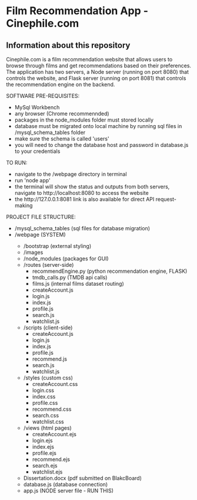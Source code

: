 # Film Recommendation App - Cinephile.com

## Information about this repository

Cinephile.com is a film recommendation website that allows users to browse through films and get recommendations based on their preferences.
<br>
The application has two servers, a Node server (running on port 8080) that controls the website, and Flask server (running on port 8081) that controls the recommendation engine on the backend.
<br>

SOFTWARE PRE-REQUISITES:
<ul>
<li>MySql Workbench</li>
<li>any browser (Chrome recommennded)</li>
<li>packages in the node_modules folder must stored locally</li>
<li>database must be migrated onto local machine by running sql files in /mysql_schema_tables folder</li>
    <li>make sure the schema is called 'users'</li>
    <li>you will need to change the database host and password in database.js to your credentials</li>
</ul>

TO RUN:
<ul>
<li>navigate to the /webpage directory in terminal</li>
<li>run 'node app'</li>
<li>the terminal will show the status and outputs from both servers, navigate to http://localhost:8080 to access the website</li>
<li>the http://127.0.0.1:8081 link is also available for direct API request-making</li>
</ul>


PROJECT FILE STRUCTURE:<br>

<ul>    
<li>/mysql_schema_tables (sql files for database migration)</li>
<li>/webpage (SYSTEM)</li>
    <ul>
    <li>/bootstrap (external styling)</li>
    <li>/images</li>
    <li>/node_modules (packages for GUI)</li>
    <li>/routes (server-side)
        <ul>
            <li>recommendEngine.py (python recommendation engine, FLASK)</li>
            <li>tmdb_calls.py (TMDB api calls)</li>
            <li>films.js (internal films dataset routing)</li>
            <li>createAccount.js</li>
            <li>login.js</li>
            <li>index.js</li>
            <li>profile.js</li>
            <li>search.js</li>
            <li>watchlist.js</li>
        </ul>
    </li>
    <li>/scripts (client-side)
        <ul>
            <li>createAccount.js</li>
            <li>login.js</li>
            <li>index.js</li>
            <li>profile.js</li>
            <li>recommend.js</li>
            <li>search.js</li>
            <li>watchlist.js</li>
        </ul>
    </li>
    <li>/styles (custom css)
        <ul>
            <li>createAccount.css</li>
            <li>login.css</li>
            <li>index.css</li>
            <li>profile.css</li>
            <li>recommend.css</li>
            <li>search.css</li>
            <li>watchlist.css</li>
        </ul>
    </li>
    <li>/views (html pages)
        <ul>
            <li>createAccount.ejs</li>
            <li>login.ejs</li>
            <li>index.ejs</li>
            <li>profile.ejs</li>
            <li>recommend.ejs</li>
            <li>search.ejs</li>
            <li>watchlist.ejs</li>
        </ul>
    </li>
    <li>Dissertation.docx (pdf submitted on BlakcBoard)</li>
    <li>database.js (database connection)</li>
    <li>app.js (NODE server file - RUN THIS)</li>
    <ul>


</ul>
